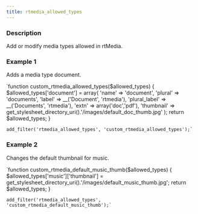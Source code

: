 ```yaml
---
title: rtmedia_allowed_types
---
```


### Description


Add or modify media types allowed in rtMedia.


### Example 1


Adds a media type document.

    
   `function custom_rtmedia_allowed_types($allowed_types) {
        $allowed_types['document'] = array(
            'name' => 'document',
            'plural' => 'documents',
            'label' => __('Document', 'rtmedia'),
            'plural_label' => __('Documents', 'rtmedia'),
            'extn' => array('doc','pdf'),
            'thumbnail' => get_stylesheet_directory_uri().'/images/default_doc_thumb.jpg'
        );
        return $allowed_types;
    }
    
    add_filter('rtmedia_allowed_types', 'custom_rtmedia_allowed_types');`




### Example 2


Changes the default thumbnail for music.

    
   `function custom_rtmedia_default_music_thumb($allowed_types) {
        $allowed_types['music']['thumbnail'] = get_stylesheet_directory_uri().'/images/default_music_thumb.jpg';
        return $allowed_types;
    }
    
    add_filter('rtmedia_allowed_types', 'custom_rtmedia_default_music_thumb');`
